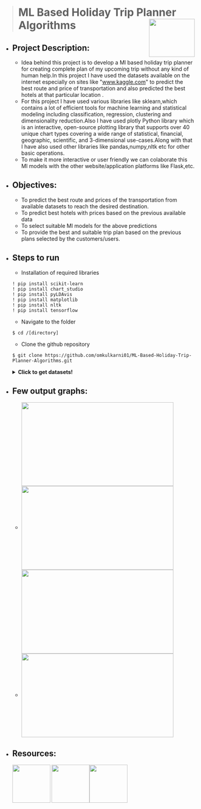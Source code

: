 ># ML Based Holiday Trip Planner Algorithms <img align="right" width="120" height="100" src="https://www.parorrey.com/wp-content/uploads/2019/10/travel-tourism-logo.png">
- ## Project Description:
  - Idea behind this project is to develop a Ml based holiday trip planner for creating complete plan of my upcoming trip without any kind of human help.In this project I have used the datasets available on the internet especially on sites like "www.kaggle.com" to predict the best route and price of transportation and also predicted the best hotels at that particular location .
  - For this project I have used various libraries like sklearn,which contains a lot of efficient tools for machine learning and statistical modeling including classification, regression, clustering and dimensionality reduction.Also I have used plotly Python library which is an interactive, open-source plotting library that supports over 40 unique chart types covering a wide range of statistical, financial, geographic, scientific, and 3-dimensional use-cases.Along with that I have also used other libraries like pandas,numpy,nltk etc for other basic operations.
  - To make it more interactive or user friendly we can colaborate this Ml models with the other website/application platforms like Flask,etc.
- ## Objectives:
   - To predict the best route and prices of the transportation from available  datasets to reach the desired destination.
   - To predict best hotels with prices based on the previous available data
   - To select suitable Ml models for the above predictions
   - To provide the best and suitable trip plan based on the previous plans selected by the customers/users.
 
- ## Steps to run
   - Installation of required libraries
   ```
   ! pip install scikit-learn
   ! pip install chart_studio
   ! pip install pyLDAvis
   ! pip install matplotlib
   ! pip install nltk
   ! pip install tensorflow
   ```
   - Navigate to the folder
   ```
   $ cd /[directory]
   ```
   - Clone the github repository
   ```
   $ git clone https://github.com/omkulkarni01/ML-Based-Holiday-Trip-Planner-Algorithms.git
   ```
   <details>
  <summary>
    <b>Click to get datasets!</b>
  </summary>
  
  - ## Datasets
       * [Data_Train.xlsx](https://github.com/omkulkarni01/ML-Based-Holiday-Trip-Planner-Algorithms/blob/main/Datasets/Data_Train.xlsx)
       * [Seattle_hotels.csv](https://github.com/omkulkarni01/ML-Based-Holiday-Trip-Planner-Algorithms/blob/main/Datasets/Seattle_Hotels.csv)
       * [Test_set.xlsx](https://github.com/omkulkarni01/ML-Based-Holiday-Trip-Planner-Algorithms/blob/main/Datasets/Test_set.xlsx)
</details>

- ## Few output graphs:
  - <img align="left" width="400" height="220" name="Airline vs Price" src=https://github.com/omkulkarni01/ML-Based-Holiday-Trip-Planner-Algorithms/blob/main/images/Airline%20vs%20price.png><img align="center" width="400" height="220" name="ExtraTreesRegressor" src=https://github.com/omkulkarni01/ML-Based-Holiday-Trip-Planner-Algorithms/blob/main/images/ExtraTreesRegressor.PNG>
  - <img align="left" width="400" height="220" name="RF" src=https://github.com/omkulkarni01/ML-Based-Holiday-Trip-Planner-Algorithms/blob/main/images/Random%20Forest.PNG><img align="center" width="400" height="220" name="RF" src=https://github.com/omkulkarni01/ML-Based-Holiday-Trip-Planner-Algorithms/blob/main/images/Random%20Forest%20y_predict%20vs%20y_test.PNG>
  
- ## Resources:
  <img align="left" width="100" height="100" src=http://www.endtoend.ai/assets/blog/tutorial/kaggle-dataset-ubuntu/kaggle.png><img align="center" width="100" height="100" src=https://yolabs.in/wp-content/uploads/2020/09/82b23a37bc438fc8808e1f707e0a0bc5.png><img align="center" width="100" height="100" src="https://upload.wikimedia.org/wikipedia/commons/thumb/0/05/Scikit_learn_logo_small.svg/1200px-Scikit_learn_logo_small.svg.png">
  
